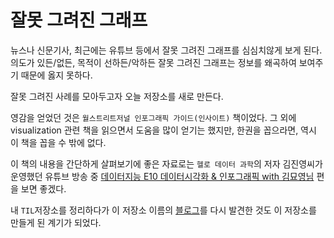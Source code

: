 # 잘못 그려진 그래프

뉴스나 신문기사, 최근에는 유튜브 등에서 잘못 그려진 그래프를 심심치않게 보게 된다. 의도가 있든/없든, 목적이 선하든/악하든 잘못 그려진 그래프는 정보를 왜곡하여 보여주기 때문에 옳지 못하다.

잘못 그려진 사례를 모아두고자 오늘 저장소를 새로 만든다.

영감을 얻었던 것은 `월스트리트저널 인포그래픽 가이드(인사이트)` 책이었다. 그 외에 visualization 관련 책을 읽으면서 도움을 많이 얻기는 했지만, 한권을 꼽으라면, 역시 이 책을 꼽을 수 밖에 없다.

이 책의 내용을 간단하게 살펴보기에 좋은 자료로는 `헬로 데이터 과학`의 저자 김진영씨가 운영했던 유튜브 방송 중 [데이터지능 E10 데이터시각화 & 인포그래픽 with 김묘영님](https://www.youtube.com/watch?v=aL5bQrU0Dc4&t=34m53s) 편을 보면 좋겠다.

내 `TIL`저장소를 정리하다가 이 저장소 이름의 [블로그](http://passyworldofmathematics.com/misleading-graphs/)를 다시 발견한 것도 이 저장소를 만들게 된 계기가 되었다.
